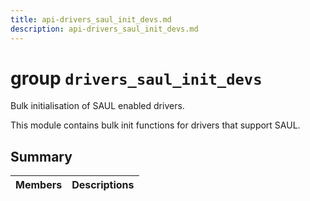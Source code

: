 ```yaml
---
title: api-drivers_saul_init_devs.md
description: api-drivers_saul_init_devs.md
---
```

# group `drivers_saul_init_devs` 

Bulk initialisation of SAUL enabled drivers.

This module contains bulk init functions for drivers that support SAUL.

## Summary

 Members                        | Descriptions                                
--------------------------------|---------------------------------------------

